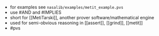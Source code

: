- for examples see `nasalib/examples/metit_example.pvs`
- use #AND and #IMPLIES
- short for [[MetiTarski]], another prover software/mathematical engine
- used for semi-obvious reasoning in [[assert]], [[grind]], [[metit]]
- #pvs
